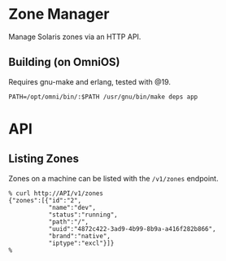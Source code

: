 # Zone Manager

Manage Solaris zones via an HTTP API.


## Building (on OmniOS)

Requires gnu-make and erlang, tested with @19.
```
PATH=/opt/omni/bin/:$PATH /usr/gnu/bin/make deps app
```


# API


## Listing Zones

Zones on a machine can be listed with the `/v1/zones` endpoint.

```
% curl http://API/v1/zones
{"zones":[{"id":"2",
           "name":"dev",
           "status":"running",
           "path":"/",
           "uuid":"4872c422-3ad9-4b99-8b9a-a416f282b866",
           "brand":"native",
           "iptype":"excl"}]}
%
```
